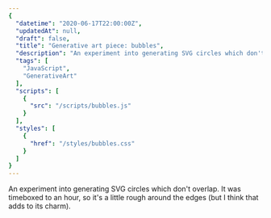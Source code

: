 ```yaml
---
{
  "datetime": "2020-06-17T22:00:00Z",
  "updatedAt": null,
  "draft": false,
  "title": "Generative art piece: bubbles",
  "description": "An experiment into generating SVG circles which don't overlap.",
  "tags": [
    "JavaScript",
    "GenerativeArt"
  ],
  "scripts": [
    {
      "src": "/scripts/bubbles.js"
    }
  ],
  "styles": [
    {
      "href": "/styles/bubbles.css"
    }
  ]
}
---
```

An experiment into generating SVG circles which don't overlap. It was timeboxed to an hour,
so it's a little rough around the edges (but I think that adds to its charm).
